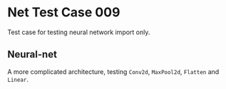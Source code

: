 # Net Test Case 009

Test case for testing neural network import only.

## Neural-net

A more complicated architecture, testing `Conv2d`, `MaxPool2d`, `Flatten` and `Linear`.
